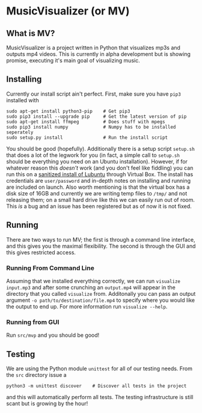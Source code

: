 # MusicVisualizer (or MV)

## What is MV?
MusicVisualizer is a project written in Python that visualizes mp3s and outputs
mp4 videos.  This is currently in alpha development but is showing promise,
executing it's main goal of visualizing music.

## Installing
Currently our install script ain't perfect. First, make sure you have `pip3`
installed with

    sudo apt-get install python3-pip    # Get pip3
    sudo pip3 install --upgrade pip     # Get the latest version of pip
    sudo apt-get install ffmpeg         # Does stuff with mpegs
    sudo pip3 install numpy             # Numpy has to be installed seperately
    sudo setup.py install               # Run the install script

You should be good (hopefully). Additionally there is a setup script `setup.sh`
that does a lot of the legwork for you (in fact, a simple call to `setup.sh`
should be everything you need on an Ubuntu installation). However, if for
whatever reason this _doesn't_ work (and you don't feel like fiddling) you can
run this on a 
[sanitized install of Lubuntu](http://benkushigian.com/musicvisualizer/virtualbox-snapshots/MV-LinuxInstaller-ReadyToRun.tar.gz)
through Virtual Box. The install has credentials are `user/password` and
in-depth notes on installing and running are included on launch. Also worth
mentioning is that the virtual box has a disk size of 16GB and currently we are
writing temp files to `/tmp/` and not releasing them; on a small hard drive like
this we can easily run out of room. This _is_ a bug and an issue has been
registered but as of now it is not fixed.

## Running
There are two ways to run MV; the first is through a command line interface, and
this gives you the maximal flexibility. The second is through the GUI and this
gives restricted access.

### Running From Command Line
Assuming that we installed everything correctly, we can run `visualize
input.mp3` and after some crunching an `output.mp4` will appear in the directory
that you called `visualize` from. Additonally you can pass an output argument
`-o path/to/destination/file.mp4` to specify where you would like the output to
end up. For more information run `visualize --help`.

### Running from GUI
Run `src/mvp` and you should be good!

## Testing
We are using the Python module `unittest` for all of our testing needs. From the
`src` directory issue a 

    python3 -m unittest discover    # Discover all tests in the project

and this will automatically perform all tests. The testing infrastructure is
still scant but is growing by the hour!
